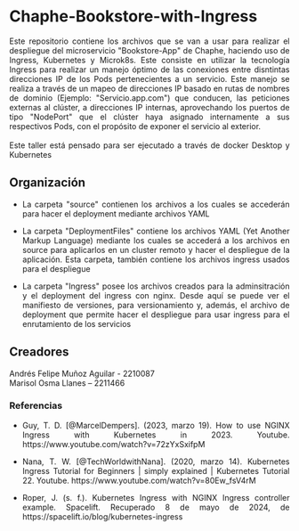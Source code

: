 # Chaphe-Bookstore-with-Ingress

<p align='justify'>Este repositorio contiene los archivos que se van a usar para realizar el despliegue del microservicio "Bookstore-App" de Chaphe, haciendo uso de Ingress, Kubernetes y Microk8s. Este consiste en utilizar la tecnología Ingress para realizar un manejo óptimo de las conexiones entre disntintas direcciones IP de los Pods pertenecientes a un servicio. Este manejo se realiza a través de un mapeo de direcciones IP basado en rutas de nombres de dominio (Ejemplo: "Servicio.app.com") que conducen, las peticiones externas al clúster, a direcciones IP internas, aprovechando los puertos de tipo "NodePort" que el clúster haya asignado internamente a sus respectivos Pods, con el propósito de exponer el servicio al exterior. <br><br>
Este taller está pensado para ser ejecutado a través de docker Desktop y Kubernetes
</p>

## Organización
* <p align='justify'>La carpeta "source" contienen los archivos a los cuales se accederán para hacer el deployment mediante archivos YAML</p>
* <p align='justify'>La carpeta "DeploymentFiles" contiene los archivos YAML (Yet Another Markup Language) mediante los cuales se accederá a los archivos en source para aplicarlos en un cluster remoto y hacer el despliegue de la aplicación. Esta carpeta, también contiene los archivos ingress usados para el despliegue</p>
* <p align='justify'>La carpeta "Ingress" posee los archivos creados para la adminsitración y el deployment del ingress con nginx. Desde aquí se puede ver el manifiesto de versiones, para versionamiento y, además, el archivo de deployment que permite hacer el despliegue para usar ingress para el enrutamiento de los servicios</p>

## Creadores
Andrés Felipe Muñoz Aguilar - 2210087 \
Marisol Osma Llanes – 2211466

### Referencias
* <p align='justify'>Guy, T. D. [@MarcelDempers]. (2023, marzo 19). How to use NGINX Ingress with Kubernetes in 2023. Youtube. https://www.youtube.com/watch?v=72zYxSxifpM</p>
* <p align='justify'>Nana, T. W. [@TechWorldwithNana]. (2020, marzo 14). Kubernetes Ingress Tutorial for Beginners | simply explained | Kubernetes Tutorial 22. Youtube. https://www.youtube.com/watch?v=80Ew_fsV4rM</p>
* <p align='justify'>Roper, J. (s. f.). Kubernetes Ingress with NGINX Ingress controller example. Spacelift. Recuperado 8 de mayo de 2024, de https://spacelift.io/blog/kubernetes-ingress</p>
